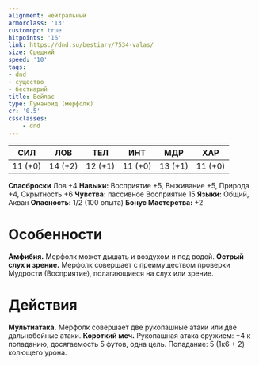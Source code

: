 ```yaml
---
alignment: нейтральный
armorclass: '13'
customnpc: true
hitpoints: '16'
link: https://dnd.su/bestiary/7534-valas/
size: Средний
speed: '10'
tags:
- dnd
- существо
- бестиарий
title: Вейлас
type: Гуманоид (мерфолк)
cr: '0.5'
cssclasses:
    - dnd
---
```



| СИЛ | ЛОВ | ТЕЛ | ИНТ | МДР | ХАР |
|---|---|---|---|---|---|
| 11 (+0) | 14 (+2) | 12 (+1) | 11 (+0) | 13 (+1) | 11 (+0) |
**Спасброски** Лов +4
**Навыки:** Восприятие +5, Выживание +5, Природа +4, Скрытность +6
**Чувства:** пассивное Восприятие 15
**Языки:** Общий, Акван
**Опасность:** 1/2 (100 опыта)
**Бонус Мастерства:** +2


# Особенности
**Амфибия.** Мерфолк может дышать и воздухом и под водой.
**Острый слух и зрение.** Мерфолк совершает с преимуществом проверки Мудрости (Восприятие), полагающиеся на слух или зрение.


# Действия
**Мультиатака.** Мерфолк совершает две рукопашные атаки или две дальнобойные атаки.
**Короткий меч.** Рукопашная атака оружием: +4 к попаданию, досягаемость 5 футов, одна цель. Попадание: 5 (1к6 + 2) колющего урона.